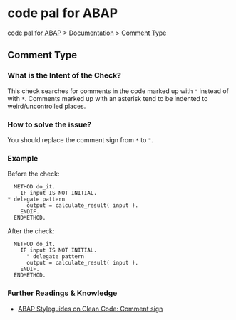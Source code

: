 # code pal for ABAP

[code pal for ABAP](../../README.md) > [Documentation](../check_documentation.md) > [Comment Type](comment-type.md)

## Comment Type

### What is the Intent of the Check?

This check searches for comments in the code marked up with `"` instead of with `*`. Comments marked up with an asterisk tend to be indented to weird/uncontrolled places.

### How to solve the issue?

You should replace the comment sign from `*` to `"`.

### Example

Before the check:

```abap
  METHOD do_it.
    IF input IS NOT INITIAL.
* delegate pattern
      output = calculate_result( input ).
    ENDIF.
  ENDMETHOD.
```

After the check:

```abap
  METHOD do_it.
    IF input IS NOT INITIAL.
      " delegate pattern
      output = calculate_result( input ).
    ENDIF.
  ENDMETHOD.
```

### Further Readings & Knowledge

* [ABAP Styleguides on Clean Code: Comment sign](https://github.com/SAP/styleguides/blob/master/clean-abap/CleanABAP.md#comment-with--not-with-)
